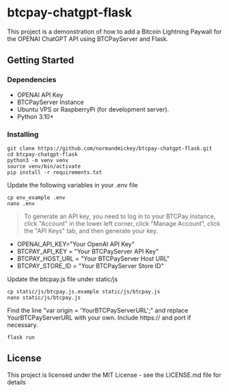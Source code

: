 # btcpay-chatgpt-flask
This project is a demonstration of how to add a Bitcoin Lightning Paywall for the OPENAI ChatGPT API using BTCPayServer and Flask.  


## Getting Started

### Dependencies

* OPENAI API Key
* BTCPayServer Instance
* Ubuntu VPS or RaspberryPi (for development server).
* Python 3.10+

### Installing

```
git clone https://github.com/normandmickey/btcpay-chatgpt-flask.git
cd btcpay-chatgpt-flask
python3 -m venv venv
source venv/bin/activate
pip install -r requirements.txt
```

Update the following variables in your .env file
```
cp env_example .env 
nano .env
```

> To generate an API key, you need to log in to your BTCPay instance, click "Account" in the lower left corner, click 
> "Manage Account", click the "API Keys" tab, and then generate your key.

* OPENAI_API_KEY="Your OpenAI API Key"
* BTCPAY_API_KEY = "Your BTCPayServer API Key"
* BTCPAY_HOST_URL = "Your BTCPayServer Host URL"
* BTCPAY_STORE_ID = "Your BTCPayServer Store ID"


Update the btcpay.js file under static/js
```
cp static/js/btcpay.js.example static/js/btcpay.js 
nano static/js/btcpay.js
```
Find the line "var origin = 'YourBTCPayServerURL';" and replace YourBTCPayServerURL with your own.  Include https:// and port if necessary. 

```
flask run
```

## License

This project is licensed under the MIT License - see the LICENSE.md file for details
